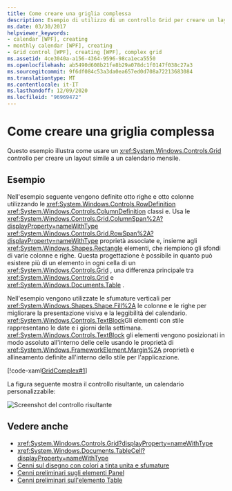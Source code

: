 ```yaml
---
title: Come creare una griglia complessa
description: Esempio di utilizzo di un controllo Grid per creare un layout simile a un calendario mensile.
ms.date: 03/30/2017
helpviewer_keywords:
- calendar [WPF], creating
- monthly calendar [WPF], creating
- Grid control [WPF], creating [WPF], complex grid
ms.assetid: 4ce3040a-a156-4364-9596-98ca1eca5550
ms.openlocfilehash: ab5490d608b21fe8b29a078dc1f0147f038c27a3
ms.sourcegitcommit: 9f6df084c53a3da0ea657ed0d708a72213683084
ms.translationtype: MT
ms.contentlocale: it-IT
ms.lasthandoff: 12/09/2020
ms.locfileid: "96969472"
---
```

# <a name="how-to-create-a-complex-grid"></a>Come creare una griglia complessa

Questo esempio illustra come usare un <xref:System.Windows.Controls.Grid> controllo per creare un layout simile a un calendario mensile.

## <a name="example"></a>Esempio

Nell'esempio seguente vengono definite otto righe e otto colonne utilizzando le <xref:System.Windows.Controls.RowDefinition> <xref:System.Windows.Controls.ColumnDefinition> classi e. Usa le <xref:System.Windows.Controls.Grid.ColumnSpan%2A?displayProperty=nameWithType> <xref:System.Windows.Controls.Grid.RowSpan%2A?displayProperty=nameWithType> proprietà associate e, insieme agli <xref:System.Windows.Shapes.Rectangle> elementi, che riempiono gli sfondi di varie colonne e righe. Questa progettazione è possibile in quanto può esistere più di un elemento in ogni cella di un <xref:System.Windows.Controls.Grid> , una differenza principale tra <xref:System.Windows.Controls.Grid> e <xref:System.Windows.Documents.Table> .

Nell'esempio vengono utilizzate le sfumature verticali per <xref:System.Windows.Shapes.Shape.Fill%2A> le colonne e le righe per migliorare la presentazione visiva e la leggibilità del calendario. <xref:System.Windows.Controls.TextBlock>Gli elementi con stile rappresentano le date e i giorni della settimana. <xref:System.Windows.Controls.TextBlock> gli elementi vengono posizionati in modo assoluto all'interno delle celle usando le proprietà di <xref:System.Windows.FrameworkElement.Margin%2A> proprietà e allineamento definite all'interno dello stile per l'applicazione.

[!code-xaml[GridComplex#1](~/samples/snippets/csharp/VS_Snippets_Wpf/GridComplex/CS/default.xaml#1)]

La figura seguente mostra il controllo risultante, un calendario personalizzabile:

![Screenshot del controllo risultante](././media/how-to-create-a-complex-grid/wpf-manual-calendar.png)

## <a name="see-also"></a>Vedere anche

- <xref:System.Windows.Controls.Grid?displayProperty=nameWithType>
- <xref:System.Windows.Documents.TableCell?displayProperty=nameWithType>
- [Cenni sul disegno con colori a tinta unita e sfumature](../graphics-multimedia/painting-with-solid-colors-and-gradients-overview.md)
- [Cenni preliminari sugli elementi Panel](panels-overview.md)
- [Cenni preliminari sull'elemento Table](../advanced/table-overview.md)
